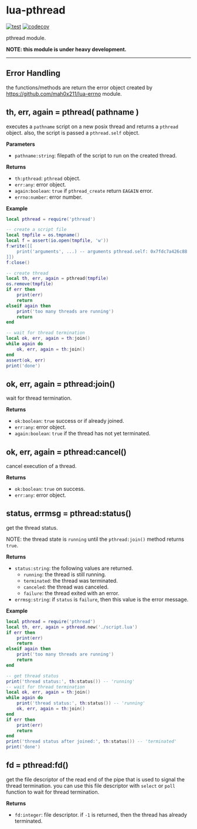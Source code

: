 # lua-pthread

[![test](https://github.com/mah0x211/lua-pthread/actions/workflows/test.yml/badge.svg)](https://github.com/mah0x211/lua-pthread/actions/workflows/test.yml)
[![codecov](https://codecov.io/gh/mah0x211/lua-pthread/branch/master/graph/badge.svg)](https://codecov.io/gh/mah0x211/lua-pthread)

pthread module.

**NOTE: this module is under heavy development.**


---


## Error Handling

the functions/methods are return the error object created by https://github.com/mah0x211/lua-errno module.


## th, err, again = pthread( pathname )

executes a `pathname` script on a new posix thread and returns a `pthread` object. also, the script is passed a `pthread.self` object.

**Parameters**

- `pathname:string`: filepath of the script to run on the created thread.

**Returns**

- `th:pthread`: `pthread` object.
- `err:any`: error object.
- `again:boolean`: `true` if `pthread_create` return `EAGAIN` error.
- `errno:number`: error number.

**Example**

```lua
local pthread = require('pthread')

-- create a script file
local tmpfile = os.tmpname()
local f = assert(io.open(tmpfile, 'w'))
f:write([[
    print('arguments', ...) -- arguments pthread.self: 0x7fdc7a426c88
]])
f:close()

-- create thread
local th, err, again = pthread(tmpfile)
os.remove(tmpfile)
if err then
    print(err)
    return
elseif again then
    print('too many threads are running')
    return
end

-- wait for thread termination
local ok, err, again = th:join()
while again do
    ok, err, again = th:join()
end
assert(ok, err)
print('done')
```


## ok, err, again = pthread:join()

wait for thread termination.

**Returns**

- `ok:boolean`: `true` success or if already joined.
- `err:any`: error object.
- `again:boolean`: `true` if the thread has not yet terminated.


## ok, err, again = pthread:cancel()

cancel execution of a thread.

**Returns**

- `ok:boolean`: `true` on success.
- `err:any`: error object.


## status, errmsg = pthread:status()

get the thread status.

NOTE: the thread state is `running` until the `pthread:join()` method returns `true`.

**Returns**

- `status:string`: the following values are returned.
    - `running`: the thread is still running.
    - `terminated`: the thread was terminated.
    - `canceled`: the thread was canceled.
    - `failure`: the thread exited with an error.
- `errmsg:string`: if `status` is `failure`, then this value is the error message.

**Example**

```lua
local pthread = require('pthread')
local th, err, again = pthread.new('./script.lua')
if err then
    print(err)
    return
elseif again then
    print('too many threads are running')
    return
end

-- get thread status
print('thread status:', th:status()) -- 'running'
-- wait for thread termination
local ok, err, again = th:join()
while again do
    print('thread status:', th:status()) -- 'running'
    ok, err, again = th:join()
end
if err then
    print(err)
    return
end
print('thread status after joined:', th:status()) -- 'terminated'
print('done')
```


## fd = pthread:fd()

get the file descriptor of the read end of the pipe that is used to signal the thread termination. you can use this file descriptor with `select` or `poll` function to wait for thread termination.

**Returns**

- `fd:integer`: file descriptor. if `-1` is returned, then the thread has already terminated.

